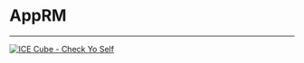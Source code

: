 # AppRM
----
[![ICE Cube - Check Yo Self](https://img.youtube.com/vi/bueFTrwHFEs/0.jpg)](https://www.youtube.com/watch?v=bueFTrwHFEs)
